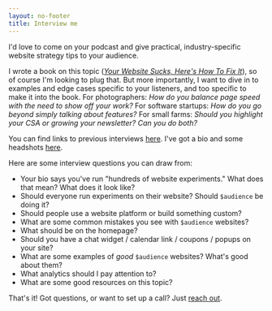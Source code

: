 ```yaml
---
layout: no-footer
title: Interview me
---
```


I'd love to come on your podcast and give practical, industry-specific website strategy tips to your audience.

I wrote a book on this topic ([_Your Website Sucks, Here's How To Fix It_](https://www.amazon.com/dp/B0BVSXB5W7)), so of course I'm looking to plug that. But more importantly, I want to dive in to examples and edge cases specific to your listeners, and too specific to make it into the book. For photographers: _How do you balance page speed with the need to show off your work?_ For software startups: _How do you go beyond simply talking about features?_ For small farms: _Should you highlight your CSA or growing your newsletter? Can you do both?_

You can find links to previous interviews [here](/guest-spots). I've got a bio and some headshots [here](/media).

Here are some interview questions you can draw from:

- Your bio says you've run "hundreds of website experiments." What does that mean? What does it look like?
- Should everyone run experiments on their website? Should `$audience` be doing it?
- Should people use a website platform or build something custom?
- What are some common mistakes you see with `$audience` websites?
- What should be on the homepage?
- Should you have a chat widget / calendar link / coupons / popups on your site?
- What are some examples of _good_ `$audience` websites? What's good about them?
- What analytics should I pay attention to?
- What are some good resources on this topic?

That's it! Got questions, or want to set up a call? Just [reach out](/contact).
